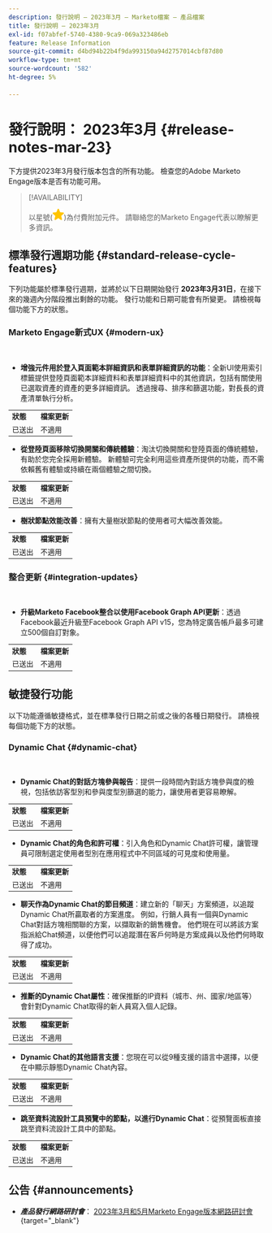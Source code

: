 ```yaml
---
description: 發行說明 — 2023年3月 — Marketo檔案 — 產品檔案
title: 發行說明 — 2023年3月
exl-id: f07abfef-5740-4380-9ca9-069a323486eb
feature: Release Information
source-git-commit: d4bd94b22b4f9da993150a94d2757014cbf87d80
workflow-type: tm+mt
source-wordcount: '582'
ht-degree: 5%

---
```


# 發行說明： 2023年3月 {#release-notes-mar-23}

下方提供2023年3月發行版本包含的所有功能。 檢查您的Adobe Marketo Engage版本是否有功能可用。

>[!AVAILABILITY]
>
>以星號(![星形](assets/yellow-star.png))為付費附加元件。 請聯絡您的Marketo Engage代表以瞭解更多資訊。

## 標準發行週期功能 {#standard-release-cycle-features}

下列功能屬於標準發行週期，並將於以下日期開始發行 **2023年3月31日**，在接下來的幾週內分階段推出剩餘的功能。 發行功能和日期可能會有所變更。 請檢視每個功能下方的狀態。

### Marketo Engage新式UX {#modern-ux}

</br>

* **增強元件用於登入頁面範本詳細資訊和表單詳細資訊的功能**：全新UI使用索引標籤提供登陸頁面範本詳細資料和表單詳細資料中的其他資訊，包括有關使用已選取資產的資產的更多詳細資訊。 透過搜尋、排序和篩選功能，對長長的資產清單執行分析。

<table> 
  <tr> 
   <td><b>狀態</b></td>
   <td><b>檔案更新</b></td>
  </tr>
  <tr> 
   <td>已送出</td>
   <td>不適用</td>
  </tr>
  </tbody>
</table>

* **從登陸頁面移除切換開關和傳統體驗**：淘汰切換開關和登陸頁面的傳統體驗，有助於您完全採用新體驗。 新體驗可完全利用這些資產所提供的功能，而不需依賴舊有體驗或持續在兩個體驗之間切換。

<table> 
  <tr> 
   <td><b>狀態</b></td>
   <td><b>檔案更新</b></td>
  </tr>
  <tr> 
   <td>已送出</td>
   <td>不適用</td>
  </tr>
  </tbody>
</table>

* **樹狀節點效能改善**：擁有大量樹狀節點的使用者可大幅改善效能。

<table> 
  <tr> 
   <td><b>狀態</b></td>
   <td><b>檔案更新</b></td>
  </tr>
  <tr> 
   <td>已送出</td>
   <td>不適用</td>
  </tr>
  </tbody>
</table>

### 整合更新 {#integration-updates}

</br>

* **升級Marketo Facebook整合以使用Facebook Graph API更新**：透過Facebook最近升級至Facebook Graph API v15，您為特定廣告帳戶最多可建立500個自訂對象。

<table> 
  <tr> 
   <td><b>狀態</b></td>
   <td><b>檔案更新</b></td>
  </tr>
  <tr> 
   <td>已送出</td>
   <td>不適用</td>
  </tr>
  </tbody>
</table>

## 敏捷發行功能

以下功能遵循敏捷格式，並在標準發行日期之前或之後的各種日期發行。 請檢視每個功能下方的狀態。

### Dynamic Chat {#dynamic-chat}

</br>

* **Dynamic Chat的對話方塊參與報告**：提供一段時間內對話方塊參與度的檢視，包括依訪客型別和參與度型別篩選的能力，讓使用者更容易瞭解。

<table> 
  <tr> 
   <td><b>狀態</b></td>
   <td><b>檔案更新</b></td>
  </tr>
  <tr> 
   <td>已送出</td>
   <td>不適用</td>
  </tr>
  </tbody>
</table>

* **Dynamic Chat的角色和許可權**：引入角色和Dynamic Chat許可權，讓管理員可限制選定使用者型別在應用程式中不同區域的可見度和使用量。

<table> 
  <tr> 
   <td><b>狀態</b></td>
   <td><b>檔案更新</b></td>
  </tr>
  <tr> 
   <td>已送出</td>
   <td>不適用</td>
  </tr>
  </tbody>
</table>

* **聊天作為Dynamic Chat的節目頻道**：建立新的「聊天」方案頻道，以追蹤Dynamic Chat所贏取者的方案進度。 例如，行銷人員有一個與Dynamic Chat對話方塊相關聯的方案，以擷取新的銷售機會。 他們現在可以將該方案指派給Chat頻道，以便他們可以追蹤潛在客戶何時是方案成員以及他們何時取得了成功。

<table> 
  <tr> 
   <td><b>狀態</b></td>
   <td><b>檔案更新</b></td>
  </tr>
  <tr> 
   <td>已送出</td>
   <td>不適用</td>
  </tr>
  </tbody>
</table>

* **推斷的Dynamic Chat屬性**：確保推斷的IP資料（城市、州、國家/地區等） 會針對Dynamic Chat取得的新人員寫入個人記錄。

<table> 
  <tr> 
   <td><b>狀態</b></td>
   <td><b>檔案更新</b></td>
  </tr>
  <tr> 
   <td>已送出</td>
   <td>不適用</td>
  </tr>
  </tbody>
</table>

* **Dynamic Chat的其他語言支援**：您現在可以從9種支援的語言中選擇，以便在中顯示靜態Dynamic Chat內容。

<table> 
  <tr> 
   <td><b>狀態</b></td>
   <td><b>檔案更新</b></td>
  </tr>
  <tr> 
   <td>已送出</td>
   <td>不適用</td>
  </tr>
  </tbody>
</table>

* **跳至資料流設計工具預覽中的節點，以進行Dynamic Chat**：從預覽面板直接跳至資料流設計工具中的節點。

<table> 
  <tr> 
   <td><b>狀態</b></td>
   <td><b>檔案更新</b></td>
  </tr>
  <tr> 
   <td>已送出</td>
   <td>不適用</td>
  </tr>
  </tbody>
</table>

## 公告 {#announcements}

* **_產品發行網路研討會_**： [2023年3月和5月Marketo Engage版本網路研討會](https://engage.marketo.com/2023_March_May_Release_Webinar_OnDemandPage.html){target="_blank"}

